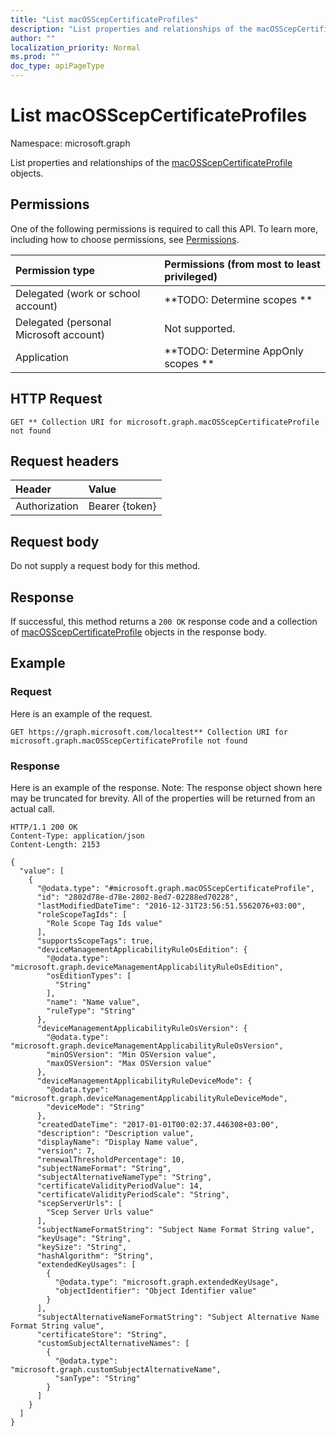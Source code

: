 ```yaml
---
title: "List macOSScepCertificateProfiles"
description: "List properties and relationships of the macOSScepCertificateProfile objects."
author: ""
localization_priority: Normal
ms.prod: ""
doc_type: apiPageType
---
```


# List macOSScepCertificateProfiles

Namespace: microsoft.graph

List properties and relationships of the [macOSScepCertificateProfile](../resources/macosscepcertificateprofile.md) objects.

## Permissions
One of the following permissions is required to call this API. To learn more, including how to choose permissions, see [Permissions](/concepts/permissions-reference.md).

|Permission type|Permissions (from most to least privileged)|
|:---|:---|
|Delegated (work or school account)|**TODO: Determine scopes **|
|Delegated (personal Microsoft account)|Not supported.|
|Application|**TODO: Determine AppOnly scopes **|

## HTTP Request
<!-- {
  "blockType": "ignored"
}
-->
``` http
GET ** Collection URI for microsoft.graph.macOSScepCertificateProfile not found
```

## Request headers
|Header|Value|
|:---|:---|
|Authorization|Bearer {token}|

## Request body
Do not supply a request body for this method.

## Response
If successful, this method returns a `200 OK` response code and a collection of [macOSScepCertificateProfile](../resources/macosscepcertificateprofile.md) objects in the response body.

## Example

### Request
Here is an example of the request.
<!-- {
  "blockType": "request",
  "name": "get_macosscepcertificateprofile"
}
-->
``` http
GET https://graph.microsoft.com/localtest** Collection URI for microsoft.graph.macOSScepCertificateProfile not found
```

### Response
Here is an example of the response. Note: The response object shown here may be truncated for brevity. All of the properties will be returned from an actual call.
<!-- {
  "blockType": "response",
  "truncated": true,
  "@odata.type": "collection(microsoft.graph.macosscepcertificateprofile)"
}
-->
``` http
HTTP/1.1 200 OK
Content-Type: application/json
Content-Length: 2153

{
  "value": [
    {
      "@odata.type": "#microsoft.graph.macOSScepCertificateProfile",
      "id": "2802d78e-d78e-2802-8ed7-02288ed70228",
      "lastModifiedDateTime": "2016-12-31T23:56:51.5562076+03:00",
      "roleScopeTagIds": [
        "Role Scope Tag Ids value"
      ],
      "supportsScopeTags": true,
      "deviceManagementApplicabilityRuleOsEdition": {
        "@odata.type": "microsoft.graph.deviceManagementApplicabilityRuleOsEdition",
        "osEditionTypes": [
          "String"
        ],
        "name": "Name value",
        "ruleType": "String"
      },
      "deviceManagementApplicabilityRuleOsVersion": {
        "@odata.type": "microsoft.graph.deviceManagementApplicabilityRuleOsVersion",
        "minOSVersion": "Min OSVersion value",
        "maxOSVersion": "Max OSVersion value"
      },
      "deviceManagementApplicabilityRuleDeviceMode": {
        "@odata.type": "microsoft.graph.deviceManagementApplicabilityRuleDeviceMode",
        "deviceMode": "String"
      },
      "createdDateTime": "2017-01-01T00:02:37.446308+03:00",
      "description": "Description value",
      "displayName": "Display Name value",
      "version": 7,
      "renewalThresholdPercentage": 10,
      "subjectNameFormat": "String",
      "subjectAlternativeNameType": "String",
      "certificateValidityPeriodValue": 14,
      "certificateValidityPeriodScale": "String",
      "scepServerUrls": [
        "Scep Server Urls value"
      ],
      "subjectNameFormatString": "Subject Name Format String value",
      "keyUsage": "String",
      "keySize": "String",
      "hashAlgorithm": "String",
      "extendedKeyUsages": [
        {
          "@odata.type": "microsoft.graph.extendedKeyUsage",
          "objectIdentifier": "Object Identifier value"
        }
      ],
      "subjectAlternativeNameFormatString": "Subject Alternative Name Format String value",
      "certificateStore": "String",
      "customSubjectAlternativeNames": [
        {
          "@odata.type": "microsoft.graph.customSubjectAlternativeName",
          "sanType": "String"
        }
      ]
    }
  ]
}
```

